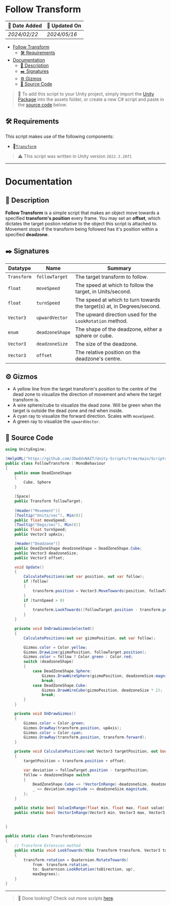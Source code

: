 # Follow Transform

| 📆 Date Added | 📆 Updated On |
|-|-|
|*2024/02/22*|*2024/05/16*|

- [Follow Transform](#follow-transform)
  - [🛠️ Requirements](#️-requirements)
- [Documentation](#documentation)
  - [📖 Description](#-description)
  - [✒️ Signatures](#️-signatures)
  - [⚙️ Gizmos](#️-gizmos)
  - [💾 Source Code](#-source-code)

> :paperclip: To add this script to your Unity project, simply import the [Unity Package](./followTransform.unitypackage) into the assets folder, or create a new C# script and paste in the [source code](#-source-code) below.

## 🛠️ Requirements

This script makes use of the following components:
- :link:[`Transform`][transform]

> :warning: This script was written in Unity version `2022.3.20f1`

---
# Documentation

## 📖 Description
**Follow Transform** is a simple script that makes an object move towards a specified **transform's position** every frame. You may set an **offset**, which dictates the target postion relative to the object this script is attached to. Movement stops if the transform being followed has it's position within a specified **deadzone**.

## ✒️ Signatures

| Datatype | Name | Summary |
|-|-|-|
| `Transform` | `followTarget` | The target transform to follow. |
| `float` | `moveSpeed` | The speed at which to follow the target, in Units/second. |
| `float` | `turnSpeed` | The speed at which to turn towards the target(s) at, in Degrees/second. |
| `Vector3` | `upwardVector` | The upward direction used for the `LookRotation` method. |
| `enum` | `deadzoneShape` | The shape of the deadzone, either a sphere or cube. |
| `Vector3` | `deadzoneSize` | The size of the deadzone. |
| `Vector3` | `offset` | The relative position on the deadzone's centre. |

## ⚙️ Gizmos
- A yellow line from the target transform's position to the centre of the dead zone to visualize the direction of movement and where the target transform is.  
- A wire sphere/cube to visualize the dead zone. Will be green when the target is outside the dead zone and red when inside.
- A cyan ray to visualize the forward direction. Scales with `moveSpeed`.
- A green ray to visualize the `upwardVector`.

## 💾 Source Code
``` cs
using UnityEngine;

[HelpURL("https://github.com/JDoddsNAIT/Unity-Scripts/tree/main/Scripts/Follow-Transform")]
public class FollowTransform : MonoBehaviour
{
    public enum DeadZoneShape
    {
        Cube, Sphere
    }

    [Space]
    public Transform followTarget;
    
    [Header("Movement")]
    [Tooltip("Units/sec"), Min(0)]
    public float moveSpeed;
    [Tooltip("Degs/sec"), Min(0)]
    public float turnSpeed;
    public Vector3 upAxis;

    [Header("Deadzone")]
    public DeadZoneShape deadzoneShape = DeadZoneShape.Cube;
    public Vector3 deadzoneSize;
    public Vector3 offset;

    void Update()
    {
        CalculatePositions(out var position, out var follow);
        if (follow)
        {
            transform.position = Vector3.MoveTowards(position, followTarget.position, moveSpeed * Time.deltaTime) - offset;
        }
        if (turnSpeed > 0)
        {
            transform.LookTowards((followTarget.position - transform.position).normalized, upAxis, turnSpeed * Time.deltaTime);
        }
    }

    private void OnDrawGizmosSelected()
    {
        CalculatePositions(out var gizmoPosition, out var follow);

        Gizmos.color = Color.yellow;
        Gizmos.DrawLine(gizmoPosition, followTarget.position);
        Gizmos.color = follow ? Color.green : Color.red;
        switch (deadzoneShape)
        {
            case DeadZoneShape.Sphere:
                Gizmos.DrawWireSphere(gizmoPosition, deadzoneSize.magnitude);
                break;
            case DeadZoneShape.Cube:
                Gizmos.DrawWireCube(gizmoPosition, deadzoneSize * 2);
                break;
        }
    }

    private void OnDrawGizmos()
    {
        Gizmos.color = Color.green;
        Gizmos.DrawRay(transform.position, upAxis);
        Gizmos.color = Color.cyan;
        Gizmos.DrawRay(transform.position, transform.forward);
    }

    private void CalculatePositions(out Vector3 targetPosition, out bool follow)
    {
        targetPosition = transform.position + offset;

        var deviation = followTarget.position - targetPosition;
        follow = deadzoneShape switch
        {
            DeadZoneShape.Cube => !VectorInRange(-deadzoneSize, deadzoneSize, deviation),
            _ => deviation.magnitude >= deadzoneSize.magnitude,
        };
    }

    public static bool ValueInRange(float min, float max, float value) => value >= min && value <= max;
    public static bool VectorInRange(Vector3 min, Vector3 max, Vector3 value) => ValueInRange(min.x, max.x, value.x)
                                                                          && ValueInRange(min.y, max.y, value.y)
                                                                          && ValueInRange(min.z, max.z, value.z);
}

public static class TransformExtension
{
    // Transform Extension method
    public static void LookTowards(this Transform transform, Vector3 toDirection, Vector3 up, float maxDegrees)
    {
        transform.rotation = Quaternion.RotateTowards(
            from: transform.rotation,
            to: Quaternion.LookRotation(toDirection, up),
            maxDegrees);
    }
}

```
---
> :paperclip: Done looking? Check out more scripts [here](../).

[transform]: https://docs.unity3d.com/ScriptReference/Transform.html
